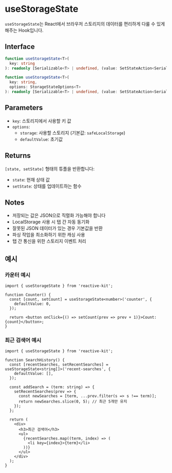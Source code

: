 # useStorageState

`useStorageState`는 React에서 브라우저 스토리지의 데이터를 편리하게 다룰 수 있게 해주는 Hook입니다.

## Interface

```ts
function useStorageState<T>(
  key: string
): readonly [Serializable<T> | undefined, (value: SetStateAction<Serializable<T> | undefined>) => void];

function useStorageState<T>(
  key: string,
  options: StorageStateOptions<T>
): readonly [Serializable<T> | undefined, (value: SetStateAction<Serializable<T> | undefined>) => void];
```

## Parameters

- `key`: 스토리지에서 사용할 키 값
- `options`:
  - `storage`: 사용할 스토리지 (기본값: `safeLocalStorage`)
  - `defaultValue`: 초기값

## Returns

`[state, setState]` 형태의 튜플을 반환합니다:

- `state`: 현재 상태 값
- `setState`: 상태를 업데이트하는 함수

## Notes

- 저장되는 값은 JSON으로 직렬화 가능해야 합니다
- LocalStorage 사용 시 탭 간 자동 동기화
- 잘못된 JSON 데이터가 있는 경우 기본값을 반환
- 파싱 작업을 최소화하기 위한 캐싱 사용
- 탭 간 통신을 위한 스토리지 이벤트 처리

## 예시

### 카운터 예시

```tsx
import { useStorageState } from 'reactive-kit';

function Counter() {
  const [count, setCount] = useStorageState<number>('counter', {
    defaultValue: 0,
  });

  return <button onClick={() => setCount(prev => prev + 1)}>Count: {count}</button>;
}
```

### 최근 검색어 예시

```tsx
import { useStorageState } from 'reactive-kit';

function SearchHistory() {
  const [recentSearches, setRecentSearches] = useStorageState<string[]>('recent-searches', {
    defaultValue: [],
  });

  const addSearch = (term: string) => {
    setRecentSearches(prev => {
      const newSearches = [term, ...prev.filter(s => s !== term)];
      return newSearches.slice(0, 5); // 최근 5개만 유지
    });
  };

  return (
    <div>
      <h3>최근 검색어</h3>
      <ul>
        {recentSearches.map((term, index) => (
          <li key={index}>{term}</li>
        ))}
      </ul>
    </div>
  );
}
```
